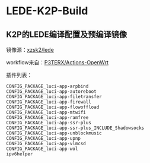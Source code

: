 # LEDE-K2P-Build

## K2P的LEDE编译配置及预编译镜像

镜像源：[xzsk2/lede](https://github.com/xzsk2/lede)

workflow来自：[P3TERX/Actions-OpenWrt](https://github.com/P3TERX/Actions-OpenWrt)

插件列表：

```
CONFIG_PACKAGE_luci-app-arpbind
CONFIG_PACKAGE_luci-app-autoreboot
CONFIG_PACKAGE_luci-app-filetransfer
CONFIG_PACKAGE_luci-app-firewall
CONFIG_PACKAGE_luci-app-flowoffload
CONFIG_PACKAGE_luci-app-mtwifi
CONFIG_PACKAGE_luci-app-ramfree
CONFIG_PACKAGE_luci-app-ssr-plus
CONFIG_PACKAGE_luci-app-ssr-plus_INCLUDE_Shadowsocks
CONFIG_PACKAGE_luci-app-unblockmusic
CONFIG_PACKAGE_luci-app-upnp
CONFIG_PACKAGE_luci-app-vlmcsd
CONFIG_PACKAGE_luci-app-wol
ipv6helper
```
